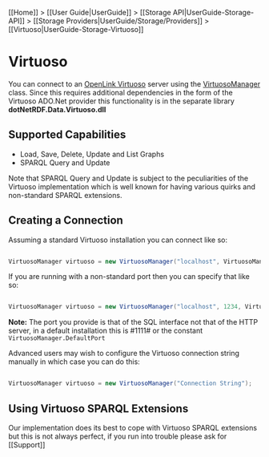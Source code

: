 [[Home]] > [[User Guide|UserGuide]] > [[Storage API|UserGuide-Storage-API]] > [[Storage Providers|UserGuide/Storage/Providers]] > [[Virtuoso|UserGuide-Storage-Virtuoso]]

# Virtuoso 

You can connect to an [OpenLink Virtuoso](http://virtuoso.openlinksw.com) server using the [VirtuosoManager](https://dotnetrdf.github.io/api/html/T_VDS_RDF_Storage_VirtuosoManager.htm) class.  Since this requires additional dependencies in the form of the Virtuoso ADO.Net provider this functionality is in the separate library **dotNetRDF.Data.Virtuoso.dll**

## Supported Capabilities 

* Load, Save, Delete, Update and List Graphs
* SPARQL Query and Update

Note that SPARQL Query and Update is subject to the peculiarities of the Virtuoso implementation which is well known for having various quirks and non-standard SPARQL extensions.

## Creating a Connection 

Assuming a standard Virtuoso installation you can connect like so:

```csharp

VirtuosoManager virtuoso = new VirtuosoManager("localhost", VirtuosoManager.DefaultDB, "username", "password");
```

If you are running with a non-standard port then you can specify that like so:

```csharp

VirtuosoManager virtuoso = new VirtuosoManager("localhost", 1234, VirtuosoManager.DefaultDB, "username", "password");
```

**Note:** The port you provide is that of the SQL interface not that of the HTTP server, in a default installation this is #1111# or the constant `VirtuosoManager.DefaultPort`

Advanced users may wish to configure the Virtuoso connection string manually in which case you can do this:

```csharp

VirtuosoManager virtuoso = new VirtuosoManager("Connection String");
```

## Using Virtuoso SPARQL Extensions 

Our implementation does its best to cope with Virtuoso SPARQL extensions but this is not always perfect, if you run into trouble please ask for [[Support]]
